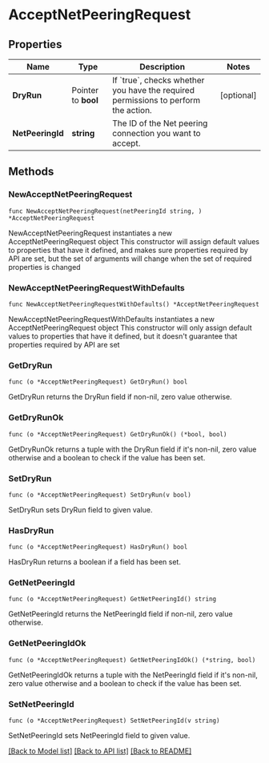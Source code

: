 # AcceptNetPeeringRequest

## Properties

Name | Type | Description | Notes
------------ | ------------- | ------------- | -------------
**DryRun** | Pointer to **bool** | If &#x60;true&#x60;, checks whether you have the required permissions to perform the action. | [optional] 
**NetPeeringId** | **string** | The ID of the Net peering connection you want to accept. | 

## Methods

### NewAcceptNetPeeringRequest

`func NewAcceptNetPeeringRequest(netPeeringId string, ) *AcceptNetPeeringRequest`

NewAcceptNetPeeringRequest instantiates a new AcceptNetPeeringRequest object
This constructor will assign default values to properties that have it defined,
and makes sure properties required by API are set, but the set of arguments
will change when the set of required properties is changed

### NewAcceptNetPeeringRequestWithDefaults

`func NewAcceptNetPeeringRequestWithDefaults() *AcceptNetPeeringRequest`

NewAcceptNetPeeringRequestWithDefaults instantiates a new AcceptNetPeeringRequest object
This constructor will only assign default values to properties that have it defined,
but it doesn't guarantee that properties required by API are set

### GetDryRun

`func (o *AcceptNetPeeringRequest) GetDryRun() bool`

GetDryRun returns the DryRun field if non-nil, zero value otherwise.

### GetDryRunOk

`func (o *AcceptNetPeeringRequest) GetDryRunOk() (*bool, bool)`

GetDryRunOk returns a tuple with the DryRun field if it's non-nil, zero value otherwise
and a boolean to check if the value has been set.

### SetDryRun

`func (o *AcceptNetPeeringRequest) SetDryRun(v bool)`

SetDryRun sets DryRun field to given value.

### HasDryRun

`func (o *AcceptNetPeeringRequest) HasDryRun() bool`

HasDryRun returns a boolean if a field has been set.

### GetNetPeeringId

`func (o *AcceptNetPeeringRequest) GetNetPeeringId() string`

GetNetPeeringId returns the NetPeeringId field if non-nil, zero value otherwise.

### GetNetPeeringIdOk

`func (o *AcceptNetPeeringRequest) GetNetPeeringIdOk() (*string, bool)`

GetNetPeeringIdOk returns a tuple with the NetPeeringId field if it's non-nil, zero value otherwise
and a boolean to check if the value has been set.

### SetNetPeeringId

`func (o *AcceptNetPeeringRequest) SetNetPeeringId(v string)`

SetNetPeeringId sets NetPeeringId field to given value.



[[Back to Model list]](../README.md#documentation-for-models) [[Back to API list]](../README.md#documentation-for-api-endpoints) [[Back to README]](../README.md)


